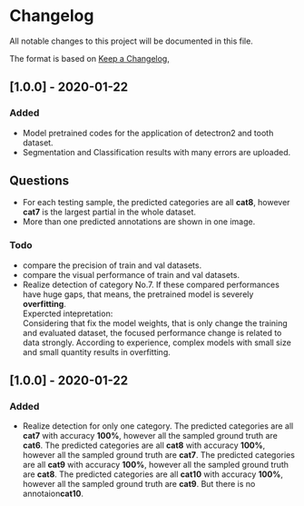 # Changelog
All notable changes to this project will be documented in this file.

The format is based on [Keep a Changelog](https://keepachangelog.com/en/1.0.0/),


## [1.0.0] - 2020-01-22
### Added
- Model pretrained codes for the application of detectron2 and tooth dataset.
- Segmentation and Classification results with many errors are uploaded.
## Questions
- For each testing sample, the predicted categories are all **cat8**, however **cat7** is  the largest partial in the whole dataset.
- More than one predicted annotations are shown in one image.
### Todo
- compare the precision of train and val datasets.
- compare the visual performance of train and val datasets.
- Realize detection of category No.7.
If these compared performances have huge gaps, that means, the pretrained model is severely **overfitting**.  
Expercted intepretation:  
Considering that fix the model weights, that is only change the training and evaluated dataset, the focused performance change is related to data strongly. According to experience, complex models with small size and small quantity results in overfitting.

## [1.0.0] - 2020-01-22
### Added
- Realize detection for only one category. 
  The predicted categories are all **cat7** with accuracy **100%**, however all the sampled ground truth are **cat6**.
  The predicted categories are all **cat8** with accuracy **100%**, however all the sampled ground truth are **cat7**.
  The predicted categories are all **cat9** with accuracy **100%**, however all the sampled ground truth are **cat8**.
  The predicted categories are all **cat10** with accuracy **100%**, however all the sampled ground truth are **cat9**.
  But there is no annotaion**cat10**.


